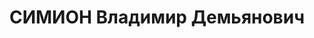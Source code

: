 ---
title: СИМИОН Владимир Демьянович
description: "Род. 14.07.1895, Полтавская обл., Ново-Санжаровский р-н, с. Мал. Терешенка,\
  \ украинец, обр.: низшее, счетовод, член КП(б)У с 1928 по 1937. Проживал: г. Винница,\
  \ ул. Котовского, 5 - 3. Зам.зав.Винниц.облфинотдела \n  Арестован УНКВД по Винниц.обл.\
  \ 28.10.1937. Обв. по ст. 54-7, 8, 11 УК УССР. Приговор: ВК ВС СССР, 26.12.1937\
  \ – ВМН с конфискацией имущества. Расстрелян 27.12.1937. \n  Реабилитирован ВК ВС\
  \ СССР 14.04.1992"
---